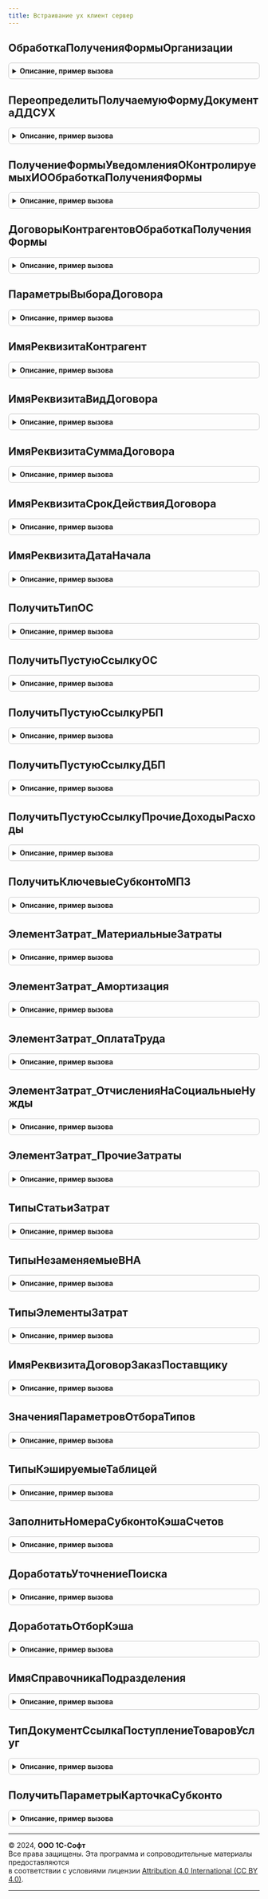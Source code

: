 ```yaml
---
title: Встраивание ух клиент сервер
---
```



## ОбработкаПолученияФормыОрганизации
<details style="margin: 1em 0; padding: 0.5em; border: 1px solid #ccc; border-radius: 6px;">

<summary style="font-weight: bold; cursor: pointer;">Описание, пример вызова</summary>

```bsl

Процедура ОбработкаПолученияФормыОрганизации(Источник, ВидФормы, Параметры, ВыбраннаяФорма, ДополнительнаяИнформация, СтандартнаяОбработка) Экспорт
```

Пример вызова
```bsl
ВстраиваниеУХКлиентСервер.ОбработкаПолученияФормыОрганизации(Источник, ВидФормы, Параметры, ВыбраннаяФорма, ДополнительнаяИнформация, СтандартнаяОбработка) 
```
</details>

## ПереопределитьПолучаемуюФормуДокументаДДСУХ
<details style="margin: 1em 0; padding: 0.5em; border: 1px solid #ccc; border-radius: 6px;">

<summary style="font-weight: bold; cursor: pointer;">Описание, пример вызова</summary>

```bsl

Процедура ПереопределитьПолучаемуюФормуДокументаДДСУХ(Источник, ВидФормы, Параметры, ВыбраннаяФорма, ДополнительнаяИнформация, СтандартнаяОбработка) Экспорт
```

Пример вызова
```bsl
ВстраиваниеУХКлиентСервер.ПереопределитьПолучаемуюФормуДокументаДДСУХ(Источник, ВидФормы, Параметры, ВыбраннаяФорма, ДополнительнаяИнформация, СтандартнаяОбработка) 
```
</details>

## ПолучениеФормыУведомленияОКонтролируемыхИООбработкаПолученияФормы
<details style="margin: 1em 0; padding: 0.5em; border: 1px solid #ccc; border-radius: 6px;">

<summary style="font-weight: bold; cursor: pointer;">Описание, пример вызова</summary>

```bsl

Процедура ПолучениеФормыУведомленияОКонтролируемыхИООбработкаПолученияФормы(Источник, ВидФормы, Параметры, ВыбраннаяФорма, ДополнительнаяИнформация, СтандартнаяОбработка) Экспорт
```

Пример вызова
```bsl
ВстраиваниеУХКлиентСервер.ПолучениеФормыУведомленияОКонтролируемыхИООбработкаПолученияФормы(Источник, ВидФормы, Параметры, ВыбраннаяФорма, ДополнительнаяИнформация, СтандартнаяОбработка) 
```
</details>

## ДоговорыКонтрагентовОбработкаПолученияФормы
<details style="margin: 1em 0; padding: 0.5em; border: 1px solid #ccc; border-radius: 6px;">

<summary style="font-weight: bold; cursor: pointer;">Описание, пример вызова</summary>

```bsl

Процедура ДоговорыКонтрагентовОбработкаПолученияФормы(Источник, ВидФормы, Параметры, ВыбраннаяФорма, ДополнительнаяИнформация, СтандартнаяОбработка) Экспорт
```

Пример вызова
```bsl
ВстраиваниеУХКлиентСервер.ДоговорыКонтрагентовОбработкаПолученияФормы(Источник, ВидФормы, Параметры, ВыбраннаяФорма, ДополнительнаяИнформация, СтандартнаяОбработка) 
```
</details>

## ПараметрыВыбораДоговора
<details style="margin: 1em 0; padding: 0.5em; border: 1px solid #ccc; border-radius: 6px;">

<summary style="font-weight: bold; cursor: pointer;">Описание, пример вызова</summary>

```bsl

Функция ПараметрыВыбораДоговора(ЭтоПокупка = Истина, Прочие = Истина) Экспорт
```

Пример вызова
```bsl
Результат = ВстраиваниеУХКлиентСервер.ПараметрыВыбораДоговора(ЭтоПокупка, Прочие);
```
</details>

## ИмяРеквизитаКонтрагент
<details style="margin: 1em 0; padding: 0.5em; border: 1px solid #ccc; border-radius: 6px;">

<summary style="font-weight: bold; cursor: pointer;">Описание, пример вызова</summary>

```bsl

Функция ИмяРеквизитаКонтрагент(ТипФИ = Неопределено) Экспорт
```

Пример вызова
```bsl
Результат = ВстраиваниеУХКлиентСервер.ИмяРеквизитаКонтрагент(ТипФИ);
```
</details>

## ИмяРеквизитаВидДоговора
<details style="margin: 1em 0; padding: 0.5em; border: 1px solid #ccc; border-radius: 6px;">

<summary style="font-weight: bold; cursor: pointer;">Описание, пример вызова</summary>

```bsl

Функция ИмяРеквизитаВидДоговора(ВидДоговораУХ = Неопределено) Экспорт
```

Пример вызова
```bsl
Результат = ВстраиваниеУХКлиентСервер.ИмяРеквизитаВидДоговора(ВидДоговораУХ);
```
</details>

## ИмяРеквизитаСуммаДоговора
<details style="margin: 1em 0; padding: 0.5em; border: 1px solid #ccc; border-radius: 6px;">

<summary style="font-weight: bold; cursor: pointer;">Описание, пример вызова</summary>

```bsl

Функция ИмяРеквизитаСуммаДоговора(ТипДоговора = Неопределено) Экспорт
```

Пример вызова
```bsl
Результат = ВстраиваниеУХКлиентСервер.ИмяРеквизитаСуммаДоговора(ТипДоговора);
```
</details>

## ИмяРеквизитаСрокДействияДоговора
<details style="margin: 1em 0; padding: 0.5em; border: 1px solid #ccc; border-radius: 6px;">

<summary style="font-weight: bold; cursor: pointer;">Описание, пример вызова</summary>

```bsl

Функция ИмяРеквизитаСрокДействияДоговора(ТипДоговора = Неопределено) Экспорт
```

Пример вызова
```bsl
Результат = ВстраиваниеУХКлиентСервер.ИмяРеквизитаСрокДействияДоговора(ТипДоговора);
```
</details>

## ИмяРеквизитаДатаНачала
<details style="margin: 1em 0; padding: 0.5em; border: 1px solid #ccc; border-radius: 6px;">

<summary style="font-weight: bold; cursor: pointer;">Описание, пример вызова</summary>

```bsl

Функция ИмяРеквизитаДатаНачала(ТипФИ = Неопределено) Экспорт
```

Пример вызова
```bsl
Результат = ВстраиваниеУХКлиентСервер.ИмяРеквизитаДатаНачала(ТипФИ);
```
</details>

## ПолучитьТипОС
<details style="margin: 1em 0; padding: 0.5em; border: 1px solid #ccc; border-radius: 6px;">

<summary style="font-weight: bold; cursor: pointer;">Описание, пример вызова</summary>

```bsl

Функция ПолучитьТипОС() Экспорт
```

Пример вызова
```bsl
Результат = ВстраиваниеУХКлиентСервер.ПолучитьТипОС() 
```
</details>

## ПолучитьПустуюСсылкуОС
<details style="margin: 1em 0; padding: 0.5em; border: 1px solid #ccc; border-radius: 6px;">

<summary style="font-weight: bold; cursor: pointer;">Описание, пример вызова</summary>

```bsl

Функция ПолучитьПустуюСсылкуОС() Экспорт
```

Пример вызова
```bsl
Результат = ВстраиваниеУХКлиентСервер.ПолучитьПустуюСсылкуОС() 
```
</details>

## ПолучитьПустуюСсылкуРБП
<details style="margin: 1em 0; padding: 0.5em; border: 1px solid #ccc; border-radius: 6px;">

<summary style="font-weight: bold; cursor: pointer;">Описание, пример вызова</summary>

```bsl

Функция ПолучитьПустуюСсылкуРБП() Экспорт
```

Пример вызова
```bsl
Результат = ВстраиваниеУХКлиентСервер.ПолучитьПустуюСсылкуРБП() 
```
</details>

## ПолучитьПустуюСсылкуДБП
<details style="margin: 1em 0; padding: 0.5em; border: 1px solid #ccc; border-radius: 6px;">

<summary style="font-weight: bold; cursor: pointer;">Описание, пример вызова</summary>

```bsl

Функция ПолучитьПустуюСсылкуДБП() Экспорт
```

Пример вызова
```bsl
Результат = ВстраиваниеУХКлиентСервер.ПолучитьПустуюСсылкуДБП() 
```
</details>

## ПолучитьПустуюСсылкуПрочиеДоходыРасходы
<details style="margin: 1em 0; padding: 0.5em; border: 1px solid #ccc; border-radius: 6px;">

<summary style="font-weight: bold; cursor: pointer;">Описание, пример вызова</summary>

```bsl

Функция ПолучитьПустуюСсылкуПрочиеДоходыРасходы() Экспорт
```

Пример вызова
```bsl
Результат = ВстраиваниеУХКлиентСервер.ПолучитьПустуюСсылкуПрочиеДоходыРасходы() 
```
</details>

## ПолучитьКлючевыеСубконтоМПЗ
<details style="margin: 1em 0; padding: 0.5em; border: 1px solid #ccc; border-radius: 6px;">

<summary style="font-weight: bold; cursor: pointer;">Описание, пример вызова</summary>

```bsl

Функция ПолучитьКлючевыеСубконтоМПЗ(РеквизитыНоменклатуры = Истина, Аналитики = Ложь) Экспорт
```

Пример вызова
```bsl
Результат = ВстраиваниеУХКлиентСервер.ПолучитьКлючевыеСубконтоМПЗ(РеквизитыНоменклатуры, Аналитики);
```
</details>

## ЭлементЗатрат_МатериальныеЗатраты
<details style="margin: 1em 0; padding: 0.5em; border: 1px solid #ccc; border-radius: 6px;">

<summary style="font-weight: bold; cursor: pointer;">Описание, пример вызова</summary>

```bsl

Функция ЭлементЗатрат_МатериальныеЗатраты() Экспорт
```

Пример вызова
```bsl
Результат = ВстраиваниеУХКлиентСервер.ЭлементЗатрат_МатериальныеЗатраты() 
```
</details>

## ЭлементЗатрат_Амортизация
<details style="margin: 1em 0; padding: 0.5em; border: 1px solid #ccc; border-radius: 6px;">

<summary style="font-weight: bold; cursor: pointer;">Описание, пример вызова</summary>

```bsl

Функция ЭлементЗатрат_Амортизация() Экспорт
```

Пример вызова
```bsl
Результат = ВстраиваниеУХКлиентСервер.ЭлементЗатрат_Амортизация() 
```
</details>

## ЭлементЗатрат_ОплатаТруда
<details style="margin: 1em 0; padding: 0.5em; border: 1px solid #ccc; border-radius: 6px;">

<summary style="font-weight: bold; cursor: pointer;">Описание, пример вызова</summary>

```bsl

Функция ЭлементЗатрат_ОплатаТруда() Экспорт
```

Пример вызова
```bsl
Результат = ВстраиваниеУХКлиентСервер.ЭлементЗатрат_ОплатаТруда() 
```
</details>

## ЭлементЗатрат_ОтчисленияНаСоциальныеНужды
<details style="margin: 1em 0; padding: 0.5em; border: 1px solid #ccc; border-radius: 6px;">

<summary style="font-weight: bold; cursor: pointer;">Описание, пример вызова</summary>

```bsl

Функция ЭлементЗатрат_ОтчисленияНаСоциальныеНужды() Экспорт
```

Пример вызова
```bsl
Результат = ВстраиваниеУХКлиентСервер.ЭлементЗатрат_ОтчисленияНаСоциальныеНужды() 
```
</details>

## ЭлементЗатрат_ПрочиеЗатраты
<details style="margin: 1em 0; padding: 0.5em; border: 1px solid #ccc; border-radius: 6px;">

<summary style="font-weight: bold; cursor: pointer;">Описание, пример вызова</summary>

```bsl

Функция ЭлементЗатрат_ПрочиеЗатраты() Экспорт
```

Пример вызова
```bsl
Результат = ВстраиваниеУХКлиентСервер.ЭлементЗатрат_ПрочиеЗатраты() 
```
</details>

## ТипыСтатьиЗатрат
<details style="margin: 1em 0; padding: 0.5em; border: 1px solid #ccc; border-radius: 6px;">

<summary style="font-weight: bold; cursor: pointer;">Описание, пример вызова</summary>

```bsl

Функция ТипыСтатьиЗатрат() Экспорт
```

Пример вызова
```bsl
Результат = ВстраиваниеУХКлиентСервер.ТипыСтатьиЗатрат() 
```
</details>

## ТипыНезаменяемыеВНА
<details style="margin: 1em 0; padding: 0.5em; border: 1px solid #ccc; border-radius: 6px;">

<summary style="font-weight: bold; cursor: pointer;">Описание, пример вызова</summary>

```bsl

Функция ТипыНезаменяемыеВНА() Экспорт
```

Пример вызова
```bsl
Результат = ВстраиваниеУХКлиентСервер.ТипыНезаменяемыеВНА() 
```
</details>

## ТипыЭлементыЗатрат
<details style="margin: 1em 0; padding: 0.5em; border: 1px solid #ccc; border-radius: 6px;">

<summary style="font-weight: bold; cursor: pointer;">Описание, пример вызова</summary>

```bsl

Функция ТипыЭлементыЗатрат() Экспорт
```

Пример вызова
```bsl
Результат = ВстраиваниеУХКлиентСервер.ТипыЭлементыЗатрат() 
```
</details>

## ИмяРеквизитаДоговорЗаказПоставщику
<details style="margin: 1em 0; padding: 0.5em; border: 1px solid #ccc; border-radius: 6px;">

<summary style="font-weight: bold; cursor: pointer;">Описание, пример вызова</summary>

```bsl

Функция ИмяРеквизитаДоговорЗаказПоставщику() Экспорт
```

Пример вызова
```bsl
Результат = ВстраиваниеУХКлиентСервер.ИмяРеквизитаДоговорЗаказПоставщику() 
```
</details>

## ЗначенияПараметровОтбораТипов
<details style="margin: 1em 0; padding: 0.5em; border: 1px solid #ccc; border-radius: 6px;">

<summary style="font-weight: bold; cursor: pointer;">Описание, пример вызова</summary>

```bsl

//Функция ЗаполнитьПараметрыПоСчету(ЗначенияПараметров, Контекст, ИмяСчетУчета = Неопределено,
//									ИмяСубконтоКонтрагент = Неопределено, НомерСубконто = Неопределено) Экспорт

//	Если ИмяСчетУчета <> Неопределено Тогда
//		ЗначенияПараметров.СчетУчета = Контекст[ИмяСчетУчета];
//
//		Если ЗначениеЗаполнено(ЗначенияПараметров.СчетУчета) Тогда
//			СвойстваСчета = УчетМСФОПовтИспУХ.ПолучитьСвойстваСчета(ЗначенияПараметров.СчетУчета);
//			ЗначенияПараметров.ВидСубконто = СвойстваСчета["ВидСубконто" + НомерСубконто + "Ссылка"];
//		КонецЕсли;
//
//	КонецЕсли;
//
//	Если ИмяСубконтоКонтрагент <> Неопределено Тогда
//		ЗначенияПараметров.Контрагент = Контекст[ИмяСубконтоКонтрагент];
//	КонецЕсли;

//КонецФункции

Функция ЗначенияПараметровОтбораТипов(Контекст, Форма = Неопределено) Экспорт
```

Пример вызова
```bsl
Результат = ВстраиваниеУХКлиентСервер.ЗначенияПараметровОтбораТипов(Контекст, Форма);
```
</details>

## ТипыКэшируемыеТаблицей
<details style="margin: 1em 0; padding: 0.5em; border: 1px solid #ccc; border-radius: 6px;">

<summary style="font-weight: bold; cursor: pointer;">Описание, пример вызова</summary>

```bsl

Функция ТипыКэшируемыеТаблицей() Экспорт
```

Пример вызова
```bsl
Результат = ВстраиваниеУХКлиентСервер.ТипыКэшируемыеТаблицей() 
```
</details>

## ЗаполнитьНомераСубконтоКэшаСчетов
<details style="margin: 1em 0; padding: 0.5em; border: 1px solid #ccc; border-radius: 6px;">

<summary style="font-weight: bold; cursor: pointer;">Описание, пример вызова</summary>

```bsl

Процедура ЗаполнитьНомераСубконтоКэшаСчетов(СтрокаКэшаСчетов) Экспорт
```

Пример вызова
```bsl
ВстраиваниеУХКлиентСервер.ЗаполнитьНомераСубконтоКэшаСчетов(СтрокаКэшаСчетов) 
```
</details>

## ДоработатьУточнениеПоиска
<details style="margin: 1em 0; padding: 0.5em; border: 1px solid #ccc; border-radius: 6px;">

<summary style="font-weight: bold; cursor: pointer;">Описание, пример вызова</summary>

```bsl

Процедура ДоработатьУточнениеПоиска(УточненияПоиска, СтрокаТаб, КолонкаТаб, КолонкиЗагрузки, КэшСчета) Экспорт
```

Пример вызова
```bsl
ВстраиваниеУХКлиентСервер.ДоработатьУточнениеПоиска(УточненияПоиска, СтрокаТаб, КолонкаТаб, КолонкиЗагрузки, КэшСчета) 
```
</details>

## ДоработатьОтборКэша
<details style="margin: 1em 0; padding: 0.5em; border: 1px solid #ccc; border-radius: 6px;">

<summary style="font-weight: bold; cursor: pointer;">Описание, пример вызова</summary>

```bsl

Процедура ДоработатьОтборКэша(Отбор, ТекущийТип, УточнениеПоиска) Экспорт
```

Пример вызова
```bsl
ВстраиваниеУХКлиентСервер.ДоработатьОтборКэша(Отбор, ТекущийТип, УточнениеПоиска) 
```
</details>

## ИмяСправочникаПодразделения
<details style="margin: 1em 0; padding: 0.5em; border: 1px solid #ccc; border-radius: 6px;">

<summary style="font-weight: bold; cursor: pointer;">Описание, пример вызова</summary>

```bsl

Функция ИмяСправочникаПодразделения() Экспорт
```

Пример вызова
```bsl
Результат = ВстраиваниеУХКлиентСервер.ИмяСправочникаПодразделения() 
```
</details>

## ТипДокументСсылкаПоступлениеТоваровУслуг
<details style="margin: 1em 0; padding: 0.5em; border: 1px solid #ccc; border-radius: 6px;">

<summary style="font-weight: bold; cursor: pointer;">Описание, пример вызова</summary>

```bsl

Функция ТипДокументСсылкаПоступлениеТоваровУслуг() Экспорт
```

Пример вызова
```bsl
Результат = ВстраиваниеУХКлиентСервер.ТипДокументСсылкаПоступлениеТоваровУслуг() 
```
</details>

## ПолучитьПараметрыКарточкаСубконто
<details style="margin: 1em 0; padding: 0.5em; border: 1px solid #ccc; border-radius: 6px;">

<summary style="font-weight: bold; cursor: pointer;">Описание, пример вызова</summary>

```bsl

Функция ПолучитьПараметрыКарточкаСубконто(ДокументСсылка, ИмяРеквизитСубконто = Неопределено) Экспорт
```

Пример вызова
```bsl
Результат = ВстраиваниеУХКлиентСервер.ПолучитьПараметрыКарточкаСубконто(ДокументСсылка, ИмяРеквизитСубконто);
```
</details>

---

© 2024, **ООО 1С-Софт**  
Все права защищены. Эта программа и сопроводительные материалы предоставляются  
в соответствии с условиями лицензии [Attribution 4.0 International (CC BY 4.0)](https://creativecommons.org/licenses/by/4.0/legalcode).

---
